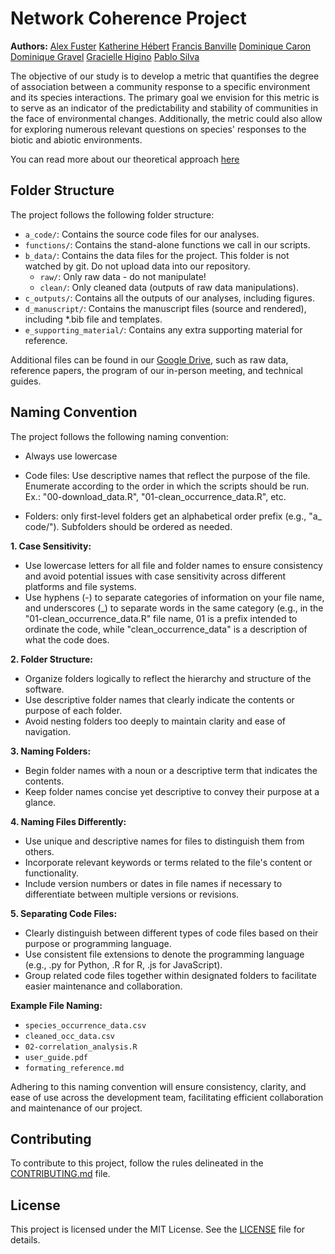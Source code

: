 # Network Coherence Project

**Authors:**
[Alex Fuster](https://github.com/Alex-Fuster)
[Katherine Hébert](https://github.com/katherinehebert)
[Francis Banville](https://github.com/FrancisBanville)
[Dominique Caron](https://github.com/DominiqueCaron)
[Dominique Gravel](https://github.com/DominiqueGravel)
[Gracielle Higino](https://github.com/graciellehigino)
[Pablo Silva](https://github.com/tutudocerrado)

The objective of our study is to develop a metric that quantifies the degree of association between a community response to a specific environment and its species interactions. The primary goal we envision for this metric is to serve as an indicator of the predictability and stability of communities in the face of environmental changes. Additionally, the metric could also allow for exploring numerous relevant questions on species' responses to the biotic and abiotic environments.

You can read more about our theoretical approach [here](supporting_material/network_coherence_12feb24.Rmd)

## Folder Structure

The project follows the following folder structure:


- `a_code/`: Contains the source code files for our analyses.
 - `functions/`: Contains the stand-alone functions we call in our scripts.
- `b_data/`: Contains the data files for the project. This folder is not watched by git. Do not upload data into our repository. 
    - `raw/`: Only raw data - do not manipulate! 
    - `clean/`: Only cleaned data (outputs of raw data manipulations).
- `c_outputs/`: Contains all the outputs of our analyses, including figures.
- `d_manuscript/`: Contains the manuscript files (source and rendered), including *.bib file and templates.
- `e_supporting_material/`: Contains any extra supporting material for reference.

Additional files can be found in our [Google Drive](https://drive.google.com/drive/folders/1pmDwl0QXEWIqchEwgF7LnLsoww7ru1QV?usp=sharing), such as raw data, reference papers, the program of our in-person meeting, and technical guides.


## Naming Convention

The project follows the following naming convention:

- Always use lowercase

- Code files: Use descriptive names that reflect the purpose of the file. Enumerate according to the order in which the scripts should be run. Ex.: "00-download_data.R", "01-clean_occurrence_data.R", etc.

- Folders: only first-level folders get an alphabetical order prefix (e.g., "a_ code/"). Subfolders should be ordered as needed.


**1. Case Sensitivity:**
   - Use lowercase letters for all file and folder names to ensure consistency and avoid potential issues with case sensitivity across different platforms and file systems.
   - Use hyphens (-) to separate categories of information on your file name, and underscores (_) to separate words in the same category (e.g., in the "01-clean_occurrence_data.R" file name, 01 is a prefix intended to ordinate the code, while "clean_occurrence_data" is a description of what the code does. 

**2. Folder Structure:**
   - Organize folders logically to reflect the hierarchy and structure of the software.
   - Use descriptive folder names that clearly indicate the contents or purpose of each folder.
   - Avoid nesting folders too deeply to maintain clarity and ease of navigation. 

**3. Naming Folders:**
   - Begin folder names with a noun or a descriptive term that indicates the contents.
   - Keep folder names concise yet descriptive to convey their purpose at a glance.

**4. Naming Files Differently:**
   - Use unique and descriptive names for files to distinguish them from others.
   - Incorporate relevant keywords or terms related to the file's content or functionality.
   - Include version numbers or dates in file names if necessary to differentiate between multiple versions or revisions.

**5. Separating Code Files:**
   - Clearly distinguish between different types of code files based on their purpose or programming language.
   - Use consistent file extensions to denote the programming language (e.g., .py for Python, .R for R, .js for JavaScript).
   - Group related code files together within designated folders to facilitate easier maintenance and collaboration.

**Example File Naming:**

- `species_occurrence_data.csv`
- `cleaned_occ_data.csv`
- `02-correlation_analysis.R`
- `user_guide.pdf`
- `formating_reference.md`

Adhering to this naming convention will ensure consistency, clarity, and ease of use across the development team, facilitating efficient collaboration and maintenance of our project.


## Contributing

To contribute to this project, follow the rules delineated in the [CONTRIBUTING.md](CONTRIBUTING.md) file.

## License

This project is licensed under the MIT License. See the [LICENSE](LICENSE) file for details.
